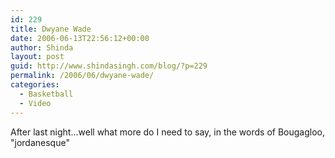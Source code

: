 ```yaml
---
id: 229
title: Dwyane Wade
date: 2006-06-13T22:56:12+00:00
author: Shinda
layout: post
guid: http://www.shindasingh.com/blog/?p=229
permalink: /2006/06/dwyane-wade/
categories:
  - Basketball
  - Video
---
```

After last night...well what more do I need to say, in the words of Bougagloo, "jordanesque"